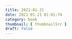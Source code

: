 ```yaml
---
title: 2021-01-21
date: 2021-01-21 01:01:74
category: book
thumbnail: { thumbnailSrc }
draft: false
---
```


